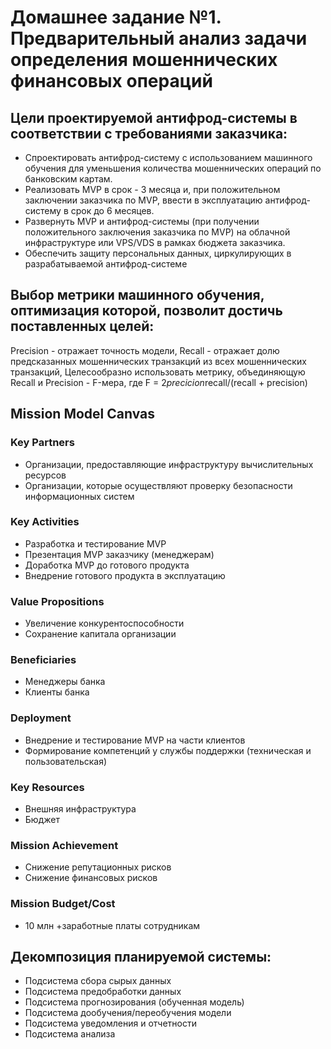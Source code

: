 # Домашнее задание №1. Предварительный анализ задачи определения мошеннических финансовых операций

## Цели проектируемой антифрод-системы в соответствии с требованиями заказчика:
 - Спроектировать антифрод-систему с использованием машинного обучения для уменьшения количества мошеннических операций по банковским картам.
 - Реализовать MVP в срок - 3 месяца и, при положительном заключении заказчика по MVP, ввести в эксплуатацию антифрод-систему в срок до 6 месяцев.
 - Развернуть MVP и антифрод-системы (при получении положительного заключения заказчика по MVP) на облачной инфраструктуре или VPS/VDS в рамках бюджета заказчика.
 - Обеспечить защиту персональных данных, циркулирующих в разрабатываемой антифрод-системе

## Выбор метрики машинного обучения, оптимизация которой, позволит достичь поставленных целей:
Precision - отражает точность модели,
Recall - отражает долю предсказанных мошеннических транзакций из всех мошеннических транзакций,
Целесообразно использовать метрику, объединяющую Recall и Precision - F-мера, где F = 2*precicion*recall/(recall + precision)

## Mission Model Canvas
### Key Partners
 - Организации, предоставляющие инфраструктуру вычислительных ресурсов
 - Организации, которые осуществляют проверку безопасности информационных систем
### Key Activities
 - Разработка и тестирование MVP
 - Презентация MVP заказчику (менеджерам)
 - Доработка MVP до готового продукта
 - Внедрение готового продукта в эксплуатацию
### Value Propositions
 - Увеличение конкурентоспособности 
 - Сохранение капитала организации
### Beneficiaries
 - Менеджеры банка
 - Клиенты банка
### Deployment
 - Внедрение и тестирование MVP на части клиентов
 - Формирование компетенций у службы поддержки (техническая и пользовательская)
### Key Resources
 - Внешняя инфраструктура
 - Бюджет
### Mission Achievement
 - Снижение репутационных рисков
 - Снижение финансовых рисков
### Mission Budget/Cost
 - 10 млн +заработные платы сотрудникам

## Декомпозиция планируемой системы:
 - Подсистема сбора сырых данных
 - Подсистема предобработки данных
 - Подсистема прогнозирования (обученная модель)
 - Подсистема дообучения/переобучения модели
 - Подсистема уведомления и отчетности
 - Подсистема анализа
